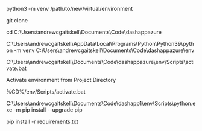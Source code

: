python3 -m venv /path/to/new/virtual/environment

git clone 

cd C:\Users\andrewcgaitskell\Documents\Code\dashappazure

C:\Users\andrewcgaitskell\AppData\Local\Programs\Python\Python39\python -m venv C:\Users\andrewcgaitskell\Documents\Code\dashappazure\env

C:\Users\andrewcgaitskell\Documents\Code\dashappazure\env\Scripts\activate.bat

Activate environment from Project Directory

%CD%/env/Scripts/activate.bat

C:\Users\andrewcgaitskell\Documents\Code\dashapp1\env\Scripts\python.exe -m pip install --upgrade pip

pip install -r requirements.txt


